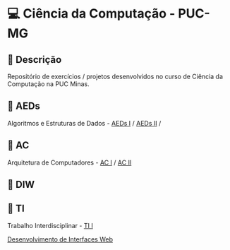 # 💻 Ciência da Computação - PUC-MG 

## 📝 Descrição

Repositório de exercícios / projetos desenvolvidos no curso de Ciência da Computação na PUC Minas.

## 📁 AEDs
Algoritmos e Estruturas de Dados - [AEDs I](AEDs/AEDs_I) / [AEDs II](AEDs/AEDs_II) /

## 📁 AC
Arquitetura de Computadores - [AC I](AC/AC_I) / [AC II](AC/AC_II)

## 📁 DIW

## 📁 TI

Trabalho Interdisciplinar - [TI I](TIs/ti-1-pmg-cc-m-20231-tiaw-g03-planejamento-financeiro-2-master/) 

[Desenvolvimento de Interfaces Web](DIW)